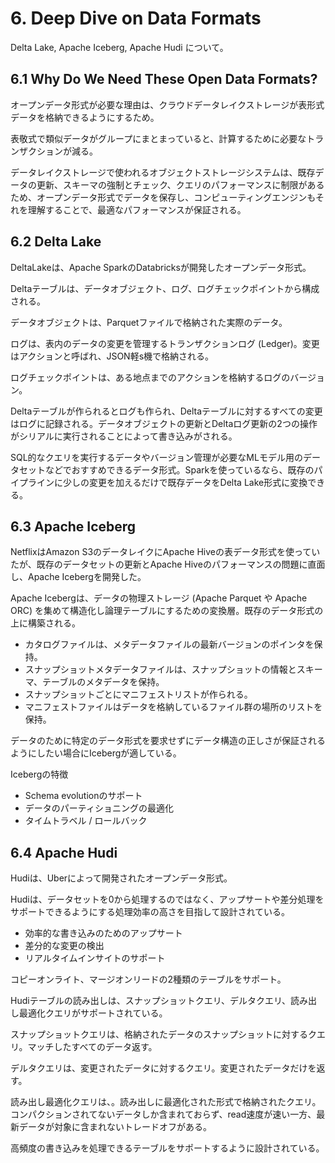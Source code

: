 # 6. Deep Dive on Data Formats

Delta Lake, Apache Iceberg, Apache Hudi について。

## 6.1 Why Do We Need These Open Data Formats?

オープンデータ形式が必要な理由は、クラウドデータレイクストレージが表形式データを格納できるようにするため。

表敬式で類似データがグループにまとまっていると、計算するために必要なトランザクションが減る。

データレイクストレージで使われるオブジェクトストレージシステムは、既存データの更新、スキーマの強制とチェック、クエリのパフォーマンスに制限があるため、オープンデータ形式でデータを保存し、コンピューティングエンジンもそれを理解することで、最適なパフォーマンスが保証される。

## 6.2 Delta Lake

DeltaLakeは、Apache SparkのDatabricksが開発したオープンデータ形式。

Deltaテーブルは、データオブジェクト、ログ、ログチェックポイントから構成される。

データオブジェクトは、Parquetファイルで格納された実際のデータ。

ログは、表内のデータの変更を管理するトランザクションログ (Ledger)。変更はアクションと呼ばれ、JSON軽s機で格納される。

ログチェックポイントは、ある地点までのアクションを格納するログのバージョン。

Deltaテーブルが作られるとログも作られ、Deltaテーブルに対するすべての変更はログに記録される。データオブジェクトの更新とDeltaログ更新の2つの操作がシリアルに実行されることによって書き込みがされる。

SQL的なクエリを実行するデータやバージョン管理が必要なMLモデル用のデータセットなどでおすすめできるデータ形式。Sparkを使っているなら、既存のパイプラインに少しの変更を加えるだけで既存データをDelta Lake形式に変換できる。

## 6.3 Apache Iceberg

NetflixはAmazon S3のデータレイクにApache Hiveの表データ形式を使っていたが、既存のデータセットの更新とApache Hiveのパフォーマンスの問題に直面し、Apache Icebergを開発した。

Apache Icebergは、データの物理ストレージ (Apache Parquet や Apache ORC) を集めて構造化し論理テーブルにするための変換層。既存のデータ形式の上に構築される。

- カタログファイルは、メタデータファイルの最新バージョンのポインタを保持。
- スナップショットメタデータファイルは、スナップショットの情報とスキーマ、テーブルのメタデータを保持。
- スナップショットごとにマニフェストリストが作られる。
- マニフェストファイルはデータを格納しているファイル群の場所のリストを保持。

データのために特定のデータ形式を要求せずにデータ構造の正しさが保証されるようにしたい場合にIcebergが適している。

Icebergの特徴

- Schema evolutionのサポート
- データのパーティショニングの最適化
- タイムトラベル / ロールバック

## 6.4 Apache Hudi

Hudiは、Uberによって開発されたオープンデータ形式。

Hudiは、データセットを0から処理するのではなく、アップサートや差分処理をサポートできるようにする処理効率の高さを目指して設計されている。

- 効率的な書き込みのためのアップサート
- 差分的な変更の検出
- リアルタイムインサイトのサポート

コピーオンライト、マージオンリードの2種類のテーブルをサポート。

Hudiテーブルの読み出しは、スナップショットクエリ、デルタクエリ、読み出し最適化クエリがサポートされている。

スナップショットクエリは、格納されたデータのスナップショットに対するクエリ。マッチしたすべてのデータ返す。

デルタクエリは、変更されたデータに対するクエリ。変更されたデータだけを返す。

読み出し最適化クエリは、。読み出しに最適化された形式で格納されたクエリ。コンパクションされてないデータしか含まれておらず、read速度が速い一方、最新データが対象に含まれないトレードオフがある。

高頻度の書き込みを処理できるテーブルをサポートするように設計されている。
